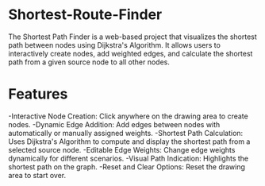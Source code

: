 # Shortest-Route-Finder

The Shortest Path Finder is a web-based project that visualizes the shortest path between nodes using Dijkstra's Algorithm. It allows users to interactively create nodes, add weighted edges, and calculate the shortest path from a given source node to all other nodes.

# Features
-Interactive Node Creation: Click anywhere on the drawing area to create nodes.
-Dynamic Edge Addition: Add edges between nodes with automatically or manually assigned weights.
-Shortest Path Calculation: Uses Dijkstra's Algorithm to compute and display the shortest path from a selected source node.
-Editable Edge Weights: Change edge weights dynamically for different scenarios.
-Visual Path Indication: Highlights the shortest path on the graph.
-Reset and Clear Options: Reset the drawing area to start over.

